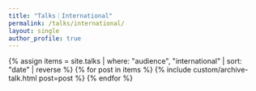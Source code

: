 ```yaml
---
title: "Talks｜International"
permalink: /talks/international/
layout: single
author_profile: true
---
```

<div class="entries-list">
{% assign items = site.talks | where: "audience", "international" | sort: "date" | reverse %}
{% for post in items %}
  {% include custom/archive-talk.html post=post %}
{% endfor %}
</div>

